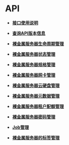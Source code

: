 # API<a name="bms_api_0600"></a>

-   **[接口使用说明](接口使用说明.md)**  

-   **[查询API版本信息](查询API版本信息.md)**  

-   **[裸金属服务器生命周期管理](裸金属服务器生命周期管理.md)**  

-   **[裸金属服务器状态管理](裸金属服务器状态管理.md)**  

-   **[裸金属服务器规格管理](裸金属服务器规格管理.md)**  

-   **[裸金属服务器网卡管理](裸金属服务器网卡管理.md)**  

-   **[裸金属服务器云硬盘管理](裸金属服务器云硬盘管理.md)**  

-   **[裸金属服务器元数据管理](裸金属服务器元数据管理.md)**  

-   **[裸金属服务器租户配额管理](裸金属服务器租户配额管理.md)**  

-   **[裸金属服务器密码管理](裸金属服务器密码管理.md)**  

-   **[Job管理](Job管理.md)**  

-   **[裸金属服务器的标签管理](裸金属服务器的标签管理.md)**  


